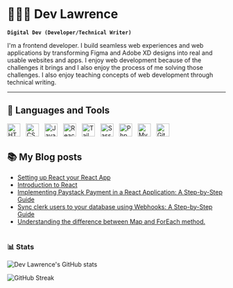 # 🧑🏽‍💻 Dev Lawrence

**`Digital Dev (Developer/Technical Writer)`**

I'm a frontend developer. I build seamless web experiences and web applications by transforming Figma and Adobe XD designs into real and usable websites and apps. I enjoy web development because of the challenges it brings and I also enjoy the process of me solving those challenges. I also enjoy teaching concepts of web development through technical writing.

---

## 🧰 Languages and Tools

<img align="left" alt="HTML" width="30px" style="padding-right:10px;" src="https://cdn.jsdelivr.net/gh/devicons/devicon/icons/html5/html5-plain.svg" />
<img align="left" alt="CSS" width="30px" style="padding-right:10px;" src="https://cdn.jsdelivr.net/gh/devicons/devicon/icons/css3/css3-plain.svg" />
<img align="left" alt="JavaScript" width="30px" style="padding-right:10px;" src="https://cdn.jsdelivr.net/gh/devicons/devicon/icons/javascript/javascript-plain.svg" />
<img align="left" alt="React" width="30px" style="padding-right:10px;" src="https://cdn.jsdelivr.net/gh/devicons/devicon/icons/react/react-original.svg" />
<img align="left" alt="Tailwind" width="30px" style="padding-right:10px;" src="https://cdn.jsdelivr.net/gh/devicons/devicon/icons/tailwindcss/tailwindcss-plain.svg" />
<img align="left" alt="Sass" width="30px" style="padding-right:10px;" src="https://cdn.jsdelivr.net/gh/devicons/devicon/icons/sass/sass-original.svg" />
<img align="left" alt="Php" width="30px" style="padding-right:10px;" src="https://cdn.jsdelivr.net/gh/devicons/devicon/icons/php/php-original.svg" />
<img align="left" alt="Mysql" width="30px" style="padding-right:10px;" src="https://cdn.jsdelivr.net/gh/devicons/devicon/icons/mysql/mysql-original.svg" />
<img align="left" alt="GitHub" width="30px" style="padding-right:10px;" src="https://cdn.jsdelivr.net/gh/devicons/devicon/icons/github/github-original.svg" />
<br />

<br>

## 📚 My Blog posts

<!-- BLOG-POST-LIST:START -->
- [Setting up React your React App](https://devlawrence.hashnode.dev/setting-up-react-your-react-app)
- [Introduction to React](https://devlawrence.hashnode.dev/introduction-to-react)
- [Implementing Paystack Payment in a React Application: A Step-by-Step Guide](https://devlawrence.hashnode.dev/implementing-paystack-payment-in-a-react-application-a-step-by-step-guide)
- [Sync clerk users to your database using Webhooks: A Step-by-Step Guide](https://devlawrence.hashnode.dev/sync-clerk-users-to-your-database-using-webhooks-a-step-by-step-guide)
- [Understanding the difference between Map and ForEach method.](https://devlawrence.hashnode.dev/understanding-the-difference-between-map-and-foreach-method)
<!-- BLOG-POST-LIST:END -->

#

### 📊 Stats

![Dev Lawrence's GitHub stats](https://github-readme-stats.vercel.app/api?username=dev-lawrence&show_icons=true&theme=gruvbox)

![GitHub Streak](https://streak-stats.demolab.com?user=dev-lawrence&theme=gruvbox&border_radius=4.5)
